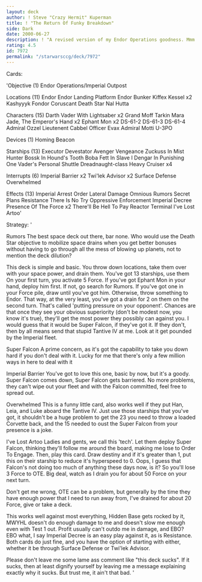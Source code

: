 ```yaml
---
layout: deck
author: ! Steve "Crazy Hermit" Kuperman
title: ! "The Return Of Funky Breakdown"
side: Dark
date: 2000-06-27
description: ! "A revised version of my Endor Operations goodness. Mmm . . .drains of 4 at one location . . ."
rating: 4.5
id: 7972
permalink: "/starwarsccg/deck/7972"
---
```

Cards: 

'Objective (1)
Endor Operations/Imperial Outpost

Locations (11)
Endor
Endor Landing Platform
Endor Bunker
Kiffex
Kessel x2
Kashyyyk
Fondor
Coruscant
Death Star
Nal Hutta

Characters (15)
Darth Vader With Lightsaber x2
Grand Moff Tarkin
Mara Jade, The Emperor's Hand x2
Ephant Mon x2
DS-61-2
DS-61-3
DS-61-4
Admiral Ozzel
Lieutenent Cabbel
Officer Evax
Admiral Motti
U-3PO

Devices (1)
Homing Beacon

Starships (13)
Executor
Devestator
Avenger
Vengeance
Zuckuss In Mist Hunter
Bossk In Hound's Tooth
Boba Fett In Slave I
Dengar In Punishing One
Vader's Personal Shuttle
Dreadnaught-class Heavy Cruiser x4

Interrupts (6)
Imperial Barrier x2
Twi'lek Advisor x2
Surface Defense
Overwhelmed

Effects (13)
Imperial Arrest Order
Lateral Damage
Omnious Rumors
Secret Plans
Resistance
There Is No Try
Oppressive Enforcement
Imperial Decree
Presence Of The Force x2
There'll Be Hell To Pay
Reactor Terminal
I've Lost Artoo'

Strategy: '

Rumors The best space deck out there, bar none. Who would use the Death Star objective to mobilize space drains when you get better bonuses without having to go through all the mess of blowing up planets, not to mention the deck dilution?

This deck is simple and basic. You throw down locations, take them over with your space power, and drain them. You've got 13 starships, use them On your first turn, you activate 5 Force. If you've got Ephant Mon in your hand, deploy him first. If not, go search for Rumors. If you've got one in your Force pile, draw until you've got him. Otherwise, throw something to Endor. That way, at the very least, you've got a drain for 2 on them on the second turn. That's called 'putting pressure on your opponent'. Chances are that once they see your obvious superiority (don't be modest now, you know it's true), they'll get the most power they possibly can against you. I would guess that it would be Super Falcon, if they've got it. If they don't, then by all means send that stupid Tantive IV at me. Look at it get pounded by the Imperial fleet.

Super Falcon A prime concern, as it's got the capability to take you down hard if you don't deal with it. Lucky for me that there's only a few million ways in here to deal with it

Imperial Barrier You've got to love this one, basic by now, but it's a goody. Super Falcon comes down, Super Falcon gets barriered. No more problems, they can't wipe out your fleet and with the Falcon committed, feel free to spread out.

Overwhelmed This is a funny little card, also works well if they put Han, Leia, and Luke aboard the Tantive IV. Just use those starships that you've got, it shouldn't be a huge problem to get the 23 you need to throw a loaded Corvette back, and the 15 needed to oust the Super Falcon from your presence is a joke.

I've Lost Artoo Ladies and gents, we call this 'tech'. Let them deploy Super Falcon, thinking they'll follow me around the board, making me lose to Order To Engage. Then, play this card. Draw destiny and if it's greater than 1, put this on their starship to reduce it's hyperspeed to 0. Oops, I guess that Falcon's not doing too much of anything these days now, is it? So you'll lose 3 Force to OTE. Big deal, watch as I drain you for about 50 Force on your next turn.

Don't get me wrong, OTE can be a problem, but generally by the time they have enough power that I need to run away from, I've drained for about 20 Force, give or take a deck.

This works well against most everything, Hidden Base gets rocked by it, MWYHL doesn't do enough damage to me and doesn't slow me enough even with Test 1 out. Profit usually can't outdo me in damage, and EBO? EBO what, I say Imperial Decree is an easy play against it, as is Resistance. Both cards do just fine, and you have the option of starting with either, whether it be through Surface Defense or Twi'lek Advisor.

Please don't leave me some lame ass comment like "this deck sucks". If it sucks, then at least dignify yourself by leaving me a message explaining exactly why it sucks. But trust me, it ain't that bad. '
